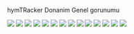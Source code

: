 hymTRacker Donanim Genel gorunumu

<IMG SRC=https://github.com/barisdinc/hymTR/blob/master/Hardware/pcb_genel.jpeg>
<IMG SRC=https://github.com/barisdinc/hymTR/blob/master/Hardware/pcb_3d_ustten.jpeg>
<IMG SRC=https://github.com/barisdinc/hymTR/blob/master/Hardware/pcb_3d_acili.jpeg>
<IMG SRC=https://github.com/barisdinc/hymTR/blob/master/Hardware/pcb_3d_alttan.jpeg>
<IMG SRC=https://github.com/barisdinc/hymTR/blob/master/Hardware/resim1.jpeg>
<IMG SRC=https://github.com/barisdinc/hymTR/blob/master/Hardware/resim2.jpeg>
<IMG SRC=https://github.com/barisdinc/hymTR/blob/master/Hardware/resim3.jpeg>
<IMG SRC=https://github.com/barisdinc/hymTR/blob/master/Hardware/resim4.jpeg>
<IMG SRC=https://github.com/barisdinc/hymTR/blob/master/Hardware/resim5.jpeg>
<IMG SRC=https://github.com/barisdinc/hymTR/blob/master/Hardware/resim6.jpeg>
<IMG SRC=https://github.com/barisdinc/hymTR/blob/master/Hardware/resim7.jpeg>
<IMG SRC=https://github.com/barisdinc/hymTR/blob/master/Hardware/resim8.jpeg>
<IMG SRC=https://github.com/barisdinc/hymTR/blob/master/Hardware/resim9.jpeg>
<IMG SRC=https://github.com/barisdinc/hymTR/blob/master/Hardware/resim10.jpeg>
  
  


